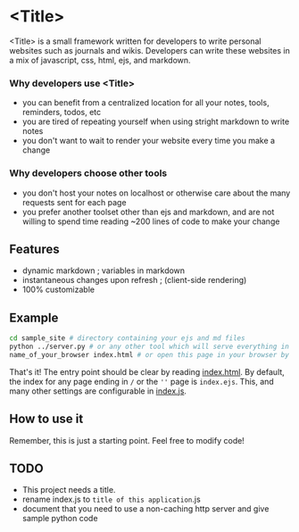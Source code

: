 # &lt;Title&gt;

&lt;Title&gt; is a small framework written for developers to write personal websites such as journals and wikis. Developers can write these websites in a mix of javascript, css, html, ejs, and markdown.

### Why developers use &lt;Title&gt;
- you can benefit from a centralized location for all your notes, tools, reminders, todos, etc
- you are tired of repeating yourself when using stright markdown to write notes
- you don't want to wait to render your website every time you make a change

### Why developers choose other tools
- you don't host your notes on localhost or otherwise care about the many requests sent for each page
- you prefer another toolset other than ejs and markdown, and are not willing to spend time reading ~200 lines of code to make your change

## Features
- dynamic markdown ; variables in markdown
- instantaneous changes upon refresh ; (client-side rendering)
- 100% customizable

## Example
```sh
cd sample_site # directory containing your ejs and md files
python ../server.py # or any other tool which will serve everything in this directory without caching (eg nginx, apache)
name_of_your_browser index.html # or open this page in your browser by entering its location in the location bar
```

That's it! The entry point should be clear by reading [index.html](index.html). By default, the index for any page ending in `/` or the `''` page is `index.ejs`. This, and many other settings are configurable in [index.js](index.js).

## How to use it

Remember, this is just a starting point. Feel free to modify code!

## TODO
- This project needs a title.
- rename index.js to `title of this application`.js
- document that you need to use a non-caching http server and give sample python code
